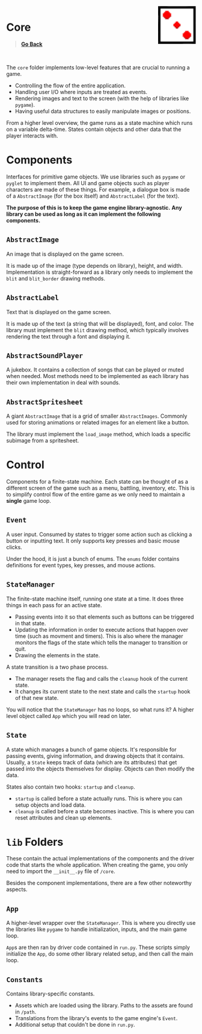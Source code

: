 <img src="../assets/icon.png" height="100" align="right" />

# Core

> [**Go Back**](../../README.md)

<br>

The `core` folder implements low-level features that are crucial to running a game.

- Controlling the flow of the entire application.
- Handling user I/O where inputs are treated as events.
- Rendering images and text to the screen (with the help of libraries like `pygame`).
- Having useful data structures to easily manipulate images or positions.

From a higher level overview, the game runs as a state machine which runs on a variable delta-time.
States contain objects and other data that the player interacts with.

# Components

Interfaces for primitive game objects. We use libraries such as `pygame` or `pyglet` to implement them.
All UI and game objects such as player characters are made of these things. For example, a dialogue box
is made of a `AbstractImage` (for the box itself) and `AbstractLabel` (for the text).

**The purpose of this is to keep the game engine library-agnostic.**
**Any library can be used as long as it can implement the following components.**

## `AbstractImage`

An image that is displayed on the game screen. 

It is made up of the image (type depends on library), height, and width. Implementation is straight-forward 
as a library only needs to implement the `blit` and `blit_border` drawing methods.

## `AbstractLabel`

Text that is displayed on the game screen.

It is made up of the text (a string that will be displayed), font, and color. The library must implement
the `blit` drawing method, which typically involves rendering the text through a font and displaying it.

## `AbstractSoundPlayer`

A jukebox. It contains a collection of songs that can be played or muted when needed.
Most methods need to be implemented as each library has their own implementation in deal with sounds.

## `AbstractSpritesheet`

A giant `AbstractImage` that is a grid of smaller `AbstractImages`. Commonly used for
storing animations or related images for an element like a button.

The library must implement the `load_image` method, which loads a specific subimage from a spritesheet.

# Control

Components for a finite-state machine. Each state can be thought of as a different screen of the game such as a menu, battling,
inventory, etc. This is to simplify control flow of the entire game as we only need to maintain a **single** game loop.

## `Event`

A user input. Consumed by states to trigger some action such as clicking a button or inputting text.
It only supports key presses and basic mouse clicks.

Under the hood, it is just a bunch of enums. The `enums` folder contains definitions for event types, key presses, and mouse actions.

## `StateManager`

The finite-state machine itself, running one state at a time. It does three things in each pass for an active state.

- Passing events into it so that elements such as buttons can be triggered in that state.
- Updating the information in order to execute actions that happen over time (such as movment and timers). This is 
also where the manager monitors the flags of the state which tells the manager to transition or quit.
- Drawing the elements in the state.

A state transition is a two phase process.

- The manager resets the flag and calls the `cleanup` hook of the current state.
- It changes its current state to the next state and calls the `startup` hook of that new state.

You will notice that the `StateManager` has no loops, so what runs it? A higher level object called `App` which you will read on later.

## `State`

A state which manages a bunch of game objects. It's responsible for passing events, giving information, and drawing objects that it
contains. Usually, a `State` keeps track of data (which are its attributes) that get passed into the objects themselves for display.
Objects can then modify the data.

States also contain two hooks: `startup` and `cleanup`.
- `startup` is called before a state actually runs. This is where you can setup objects and load data.
- `cleanup` is called before a state becomes inactive. This is where you can reset attributes and clean up elements.

# `lib` Folders

These contain the actual implementations of the components and the driver code that starts the whole application.
When creating the game, you only need to import the `__init__.py` file of `/core`. 

Besides the component implementations, there are a few other noteworthy aspects.

## `App`

A higher-level wrapper over the `StateManager`. This is where you directly use the libraries like `pygame` to handle initialization,
inputs, and the main game loop. 

`App`s are then ran by driver code contained in `run.py`. These scripts simply initialize the `App`, do some other library related
setup, and then call the main loop.

## `Constants`

Contains library-specific constants.

- Assets which are loaded using the library. Paths to the assets are found in `/path`.
- Translations from the library's events to the game engine's `Event`.
- Additional setup that couldn't be done in `run.py`.
